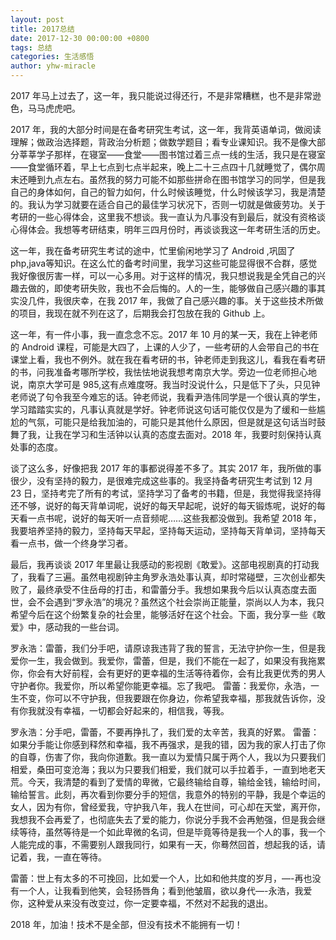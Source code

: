 ```yaml
---
layout: post
title: 2017总结
date: 2017-12-30 00:00:00 +0800
tags: 总结
categories: 生活感悟
author: yhw-miracle
---
```

2017 年马上过去了，这一年，我只能说过得还行，不是非常糟糕，也不是非常逊色，马马虎虎吧。

2017 年，我的大部分时间是在备考研究生考试，这一年，我背英语单词，做阅读理解；做政治选择题，背政治分析题；做数学题目；看专业课知识。我不是像大部分莘莘学子那样，在寝室——食堂——图书馆过着三点一线的生活，我只是在寝室——食堂循环着，早上七点到七点半起来，晚上二十三点四十几就睡觉了，偶尔周末还睡到九点左右。虽然我的努力可能不如那些拼命在图书馆学习的同学，但是我自己的身体如何，自己的智力如何，什么时候该睡觉，什么时候该学习，我是清楚的。我认为学习就要在适合自己的最佳学习状况下，否则一切就是做疲劳功。关于考研的一些心得体会，这里我不想谈。我一直认为凡事没有到最后，就没有资格谈心得体会。我想等考研结束，明年三四月份时，再谈谈我这一年考研生活的历史。

这一年，我在备考研究生考试的途中，忙里偷闲地学习了 Android ,巩固了 php,java等知识。在这么忙的备考时间里，我学习这些可能显得很不合群，感觉我好像很厉害一样，可以一心多用。对于这样的情况，我只想说我是全凭自己的兴趣去做的，即使考研失败，我也不会后悔的。人的一生，能够做自己感兴趣的事其实没几件，我很庆幸，在我 2017 年，我做了自己感兴趣的事。关于这些技术所做的项目，我现在就不列在这了，后期我会打包放在我的 Github 上。

这一年，有一件小事，我一直念念不忘。2017 年 10 月的某一天，我在上钟老师的 Android 课程，可能是大四了，上课的人少了，一些考研的人会带自己的书在课堂上看，我也不例外。就在我在看考研的书，钟老师走到我这儿，看我在看考研的书，问我准备考哪所学校，我怯怯地说我想考南京大学。旁边一位老师担心地说，南京大学可是 985,这有点难度呀。我当时没说什么，只是低下了头，只见钟老师说了句令我至今难忘的话。钟老师说，我看尹浩伟同学是一个很认真的学生，学习踏踏实实的，凡事认真就是学好。钟老师说这句话可能仅仅是为了缓和一些尴尬的气氛，可能只是给我加油的，可能只是其他什么原因，但是就是这句话当时鼓舞了我，让我在学习和生活钟以认真的态度去面对。2018 年，我要时刻保持认真处事的态度。

谈了这么多，好像把我 2017 年的事都说得差不多了。其实 2017 年，我所做的事很少，没有坚持的毅力，是很难完成这些事的。我坚持备考研究生考试到 12 月 23 日，坚持考完了所有的考试，坚持学习了备考的书籍，但是，我觉得我坚持得还不够，说好的每天背单词呢，说好的每天早起呢，说好的每天锻炼呢，说好的每天看一点书呢，说好的每天听一点音频呢……这些我都没做到。我希望 2018 年，我要培养坚持的毅力，坚持每天早起，坚持每天运动，坚持每天背单词，坚持每天看一点书，做一个终身学习者。

最后，我再谈谈 2017 年里最让我感动的影视剧《敢爱》。这部电视剧真的打动我了，我看了三遍。虽然电视剧钟主角罗永浩处事认真，却时常碰壁，三次创业都失败了，最终承受不住岳母的打击，和雷蕾分手。我想如果我今后以认真态度去面世，会不会遇到“罗永浩”的境况？虽然这个社会崇尚正能量，崇尚以人为本，我只希望今后在这个纷繁复杂的社会里，能够活好在这个社会。下面，我分享一些《敢爱》中，感动我的一些台词。

罗永浩：雷蕾，我们分手吧，请原谅我违背了我的誓言，无法守护你一生，但是我爱你一生，我会做到。我爱你，雷蕾，但是，我们不能在一起了，如果没有我拖累你，你会有大好前程，会有更好的更幸福的生活等待着你，会有比我更优秀的男人守护者你。我爱你，所以希望你能更幸福。忘了我吧。
雷蕾：我爱你，永浩，一生不变，你可以不守护我，但我要跟在你身边，你希望我幸福，那我就告诉你，没有你我就没有幸福，一切都会好起来的，相信我，等我。

罗永浩：分手吧，雷蕾，不要再挣扎了，我们爱的太辛苦，我真的好累。
雷蕾：如果分手能让你感到释然和幸福，我不再强求，是我的错，因为我的家人打击了你的自尊，伤害了你，我向你道歉。我一直以为爱情只属于两个人，我以为只要我们相爱，桑田可变沧海；我以为只要我们相爱，我们就可以手拉着手，一直到地老天荒。今天，我清楚的看到了爱情的卑微，它最终输给自尊，输给金钱，输给时间，输给誓言。此刻，再次看到你要分手的短信，我意外的特别的平静，我是个幸运的女人，因为有你，曾经爱我，守护我八年，我人在世间，可心却在天堂，离开你，我想我不会再爱了，也彻底失去了爱的能力，你说分手我不会再勉强，但是我会继续等待，虽然等待是一个如此卑微的名词，但是毕竟等待是我一个人的事，我一个人能完成的事，不需要别人跟我同行，如果有一天，你蓦然回首，想起我的话，请记着，我，一直在等待。

雷蕾：世上有太多的不可挽回，比如爱一个人，比如和他共度的岁月，—-再也没有一个人，让我看到他笑，会轻扬唇角；看到他皱眉，欲以身代—-永浩，我爱你，这种爱从来没有改变过，你一定要幸福，不然对不起我的退出。

2018 年，加油！技术不是全部，但没有技术不能拥有一切！
